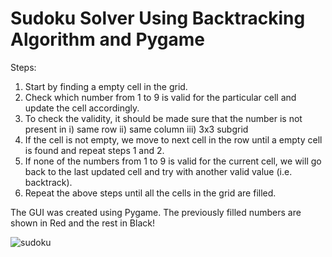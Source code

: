 # Sudoku Solver Using Backtracking Algorithm and Pygame

Steps:
1. Start by finding a empty cell in the grid.
2. Check which number from 1 to 9 is valid for the particular cell and update the cell accordingly.
3. To check the validity, it should be made sure that the number is not present in
    i) same row
    ii) same column
    iii) 3x3 subgrid
4. If the cell is not empty, we move to next cell in the row until a empty cell is found and repeat steps 1 and 2.
5. If none of the numbers from 1 to 9 is valid for the current cell,
    we will go back to the last updated cell and try with another valid value (i.e. backtrack).
6. Repeat the above steps until all the cells in the grid are filled.

The GUI was created using Pygame. The previously filled numbers are shown in Red and the rest in Black!

![sudoku](https://user-images.githubusercontent.com/92803996/230758971-bc46c817-62b1-4d44-9a61-ee82c327e393.jpg)


